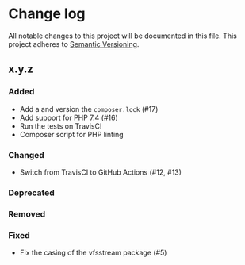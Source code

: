 # Change log

All notable changes to this project will be documented in this file.
This project adheres to [Semantic Versioning](https://semver.org/).

## x.y.z

### Added
- Add a and version the `composer.lock` (#17)
- Add support for PHP 7.4 (#16)
- Run the tests on TravisCI
- Composer script for PHP linting

### Changed
- Switch from TravisCI to GitHub Actions (#12, #13)

### Deprecated

### Removed

### Fixed
- Fix the casing of the vfsstream package (#5)
